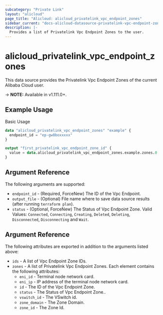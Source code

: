 ```yaml
---
subcategory: "Private Link"
layout: "alicloud"
page_title: "Alicloud: alicloud_privatelink_vpc_endpoint_zones"
sidebar_current: "docs-alicloud-datasource-privatelink-vpc-endpoint-zones"
description: |-
  Provides a list of Privatelink Vpc Endpoint Zones to the user.
---
```


# alicloud\_privatelink\_vpc\_endpoint\_zones

This data source provides the Privatelink Vpc Endpoint Zones of the current Alibaba Cloud user.

-> **NOTE:** Available in v1.111.0+.

## Example Usage

Basic Usage

```terraform
data "alicloud_privatelink_vpc_endpoint_zones" "example" {
  endpoint_id = "ep-gw8boxxxxx"
}

output "first_privatelink_vpc_endpoint_zone_id" {
  value = data.alicloud_privatelink_vpc_endpoint_zones.example.zones.0.id
}
```

## Argument Reference

The following arguments are supported:

* `endpoint_id` - (Required, ForceNew) The ID of the Vpc Endpoint.
* `output_file` - (Optional) File name where to save data source results (after running `terraform plan`).
* `status` - (Optional, ForceNew) The Status of Vpc Endpoint Zone. Valid Values: `Connected`, `Connecting`, `Creating`, `Deleted`, `Deleting`, `Disconnected`, `Disconnecting` and `Wait`.

## Argument Reference

The following attributes are exported in addition to the arguments listed above:

* `ids` - A list of Vpc Endpoint Zone IDs.
* `zones` - A list of Privatelink Vpc Endpoint Zones. Each element contains the following attributes:
	* `eni_id` - Terminal node network card.
	* `eni_ip` - IP address of the terminal node network card.
	* `id` - The ID of the Vpc Endpoint Zone.
	* `status` - The Status of Vpc Endpoint Zone..
	* `vswitch_id` - The VSwitch id.
	* `zone_domain` - The Zone Domain.
	* `zone_id` - The Zone Id.